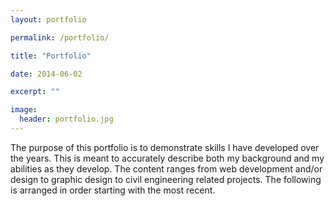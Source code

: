 ```yaml
---
layout: portfolio

permalink: /portfolio/

title: "Portfolio"

date: 2014-06-02

excerpt: ""

image:
  header: portfolio.jpg
---
```


The purpose of this portfolio is to demonstrate skills I have developed over the years. This is meant to accurately describe both my background and my abilities as they develop. The content ranges from web development and/or design to graphic design to civil engineering related projects. The following is arranged in order starting with the most recent.